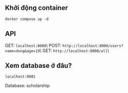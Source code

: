 ## Khởi động container

    docker compose up -d


## API

GET: `localhost:8000`\\
POST: `http://localhost:8000/users?name=dung&age=19`\\
GET: `http://localhost:8000/all`\\


## Xem database ở đâu?

    localhost:8081
   
   Database: scholarship
